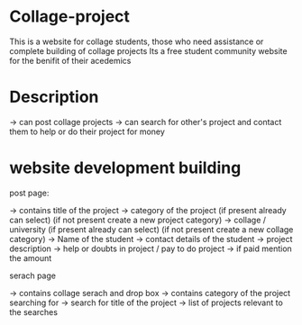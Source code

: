 # Collage-project
This is a website for collage students, those who need assistance or complete building of collage projects
Its a free student community website for the benifit of their acedemics

# Description

-> can post collage projects 
-> can search for other's project and contact them to help or do their project for money


# website development building

post page:

-> contains title of the project
-> category of the project (if present already can select) (if not present create a new project category)
-> collage / university (if present already can select) (if not present create a new collage category)
-> Name of the student
-> contact details of the student
-> project description
-> help or doubts in project / pay to do project
-> if paid mention the amount

serach page

-> contains collage serach and drop box
-> contains category of the project searching for
-> search for title of the project
-> list of projects relevant to the searches